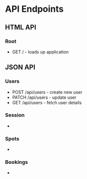 # API Endpoints

## HTML API

### Root
+ GET / - loads up application

## JSON API

### Users
+ POST /api/users - create new user
+ PATCH /api/users - update user
+ GET /api/users - fetch user details

### Session
+

### Spots
+

### Bookings
+
